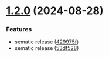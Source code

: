# [1.2.0](https://github.com/losobka/samples.clean-architecture-apiplatform/compare/v1.1.0...v1.2.0) (2024-08-28)


### Features

* sematic release ([429975f](https://github.com/losobka/samples.clean-architecture-apiplatform/commit/429975fbfcd2521409b19982ddf903f571063194))
* sematic release ([53df528](https://github.com/losobka/samples.clean-architecture-apiplatform/commit/53df5288dabc3c8b3222e3cbe18080ece42f49e6))
